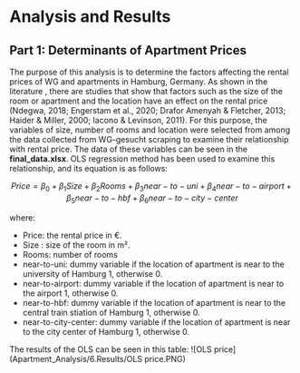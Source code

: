# Analysis and Results
## Part 1: Determinants of Apartment Prices
The purpose of this analysis is to determine the factors affecting the rental prices of WG and apartments in Hamburg, Germany. As shown in the literature , there are studies that show that factors such as the size of the room or apartment and the location have an effect on the rental price (Ndegwa, 2018; Engerstam et al., 2020; Drafor Amenyah & Fletcher, 2013; Haider & Miller, 2000; Iacono & Levinson, 2011). For this purpose, the variables of size, number of rooms and location were selected from among the data collected from WG-gesucht scraping to examine their relationship with rental price. The data of these variables can be seen in the **final_data.xlsx**. OLS regression method has been used to examine this relationship, and its equation is as follows:

$$
Price = \beta_0 + \beta_1Size + \beta_2Rooms + \beta_3near-to-uni + \beta_4near-to-airport + \beta_5near-to-hbf + \beta_6near-to-city-center
$$

where:
- Price: the rental price in €.
- Size : size of the room in m².
- Rooms: number of rooms
- near-to-uni: dummy variable if the location of apartment is near to the university of Hamburg 1, otherwise 0.
- near-to-airport: dummy variable if the location of apartment is near to the airport 1, otherwise 0.
- near-to-hbf: dummy variable if the location of apartment is near to the central train stiation of Hamburg 1, otherwise 0.
- near-to-city-center: dummy variable if the location of apartment is near to the city center of Hamburg 1, otherwise 0.

The results of the OLS can be seen in this table:
![OLS price](Apartment_Analysis/6.Results/OLS price.PNG)